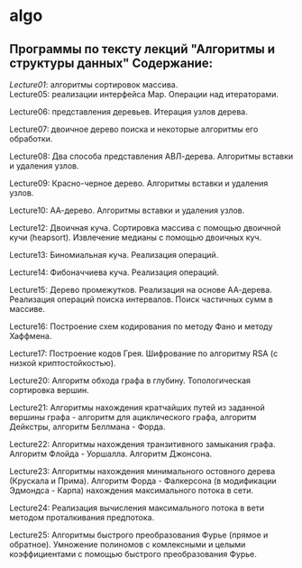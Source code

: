 algo
====

Программы по тексту лекций "Алгоритмы и структуры данных"
Содержание:
-----------

<i>Lecture01</i>: алгоритмы сортировок массива.<br/>
Lecture05: реализации интерфейса Map. Операции над итераторами.

Lecture06: представления деревьев. Итерация узлов дерева.

Lecture07: двоичное дерево поиска и некоторые алгоритмы его обработки.

Lecture08: Два способа представления АВЛ-дерева. Алгоритмы вставки и удаления узлов.

Lecture09: Красно-черное дерево. Алгоритмы вставки и удаления узлов.

Lecture10: АА-дерево. Алгоритмы вставки и удаления узлов.

Lecture12: Двоичная куча. Сортировка массива с помощью двоичной кучи (heapsort). Извлечение медианы с помощью двоичных куч.

Lecture13: Биномиальная куча. Реализация операций.

Lecture14: Фибоначчиева куча. Реализация операций.

Lecture15: Дерево промежутков. Реализация на основе АА-дерева. Реализация операций поиска интервалов. Поиск частичных сумм в массиве.

Lecture16: Построение схем кодирования по методу Фано и методу Хаффмена.

Lecture17: Построение кодов Грея. Шифрование по алгоритму RSA (с низкой криптостойкостью).

Lecture20: Алгоритм обхода графа в глубину. Топологическая сортировка вершин.

Lecture21: Алгоритмы нахождения кратчайших путей из заданной вершины графа - алгоритм для ациклического графа, алгоритм Дейкстры, алгоритм Беллмана - Форда.

Lecture22: Алгоритмы нахождения транзитивного замыкания графа. Алгоритм Флойда - Уоршалла. Алгоритм Джонсона.

Lecture23: Алгоритмы нахождения минимального остовного дерева (Крускала и Прима). Алгоритм Форда - Фалкерсона (в модификации Эдмондса - Карпа) нахождения максимального потока в сети.

Lecture24: Реализация вычисления максимального потока в вети методом проталкивания предпотока.

Lecture25: Алгоритмы быстрого преобразования Фурье (прямое и обратное). Умножение полиномов с комлексными и целыми коэффициентами с помощью быстрого преобразования Фурье.
